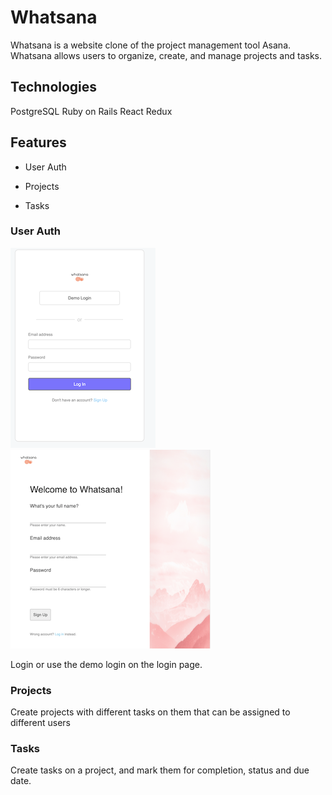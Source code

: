 # Whatsana

Whatsana is a website clone of the project management tool Asana. Whatsana allows users to organize, create, and manage projects and tasks.

## Technologies

PostgreSQL
Ruby on Rails
React
Redux

## Features

* User Auth

* Projects

* Tasks

### User Auth

![alt text](https://github.com/timjkim210/Whatsana/blob/master/readme_assets/login.png "login") ![alt text](https://github.com/timjkim210/Whatsana/blob/master/readme_assets/signin.png "login")



Login or use the demo login on the login page.

### Projects

Create projects with different tasks on them that can be assigned to different users

### Tasks

Create tasks on a project, and mark them for completion, status and due date.
